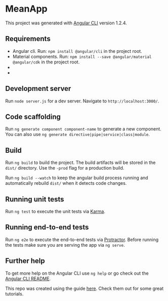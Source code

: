 # MeanApp

This project was generated with [Angular CLI](https://github.com/angular/angular-cli) version 1.2.4.

## Requirements

* Angular cli. Run: `npm install @angular/cli` in the project root.
* Material components. Run: `npm install --save @angular/material @angular/cdk` in the project root.
* 
* 

## Development server

Run `node server.js` for a dev server. Navigate to `http://localhost:3000/`.

## Code scaffolding

Run `ng generate component component-name` to generate a new component. You can also use `ng generate directive|pipe|service|class|module`.

## Build

Run `ng build` to build the project. The build artifacts will be stored in the `dist/` directory. Use the `-prod` flag for a production build.

Run `ng build --watch` to keep the angular build process running and automatically rebuild `dist/` when it detects code changes.

## Running unit tests

Run `ng test` to execute the unit tests via [Karma](https://karma-runner.github.io).

## Running end-to-end tests

Run `ng e2e` to execute the end-to-end tests via [Protractor](http://www.protractortest.org/).
Before running the tests make sure you are serving the app via `ng serve`.

## Further help

To get more help on the Angular CLI use `ng help` or go check out the [Angular CLI README](https://github.com/angular/angular-cli/blob/master/README.md).

This repo was created using the guide [here](https://scotch.io/tutorials/mean-app-with-angular-2-and-the-angular-cli). Check them out for some great tutorials.
